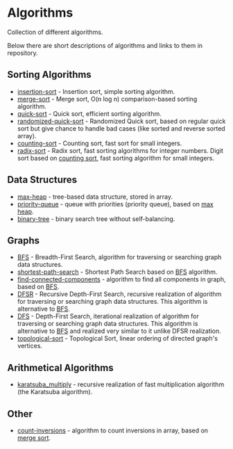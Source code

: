 # Algorithms
Collection of different algorithms.

Below there are short descriptions of algorithms and links to them in repository.

## Sorting Algorithms
* [insertion-sort](https://github.com/TheStigger/algorithms/blob/master/sorting-algorithms/insertion-sort.py) - 
Insertion sort, simple sorting algorithm.
* [merge-sort](https://github.com/TheStigger/algorithms/blob/master/sorting-algorithms/merge-sort.py) - 
Merge sort, O(n log n) comparison-based sorting algorithm.
* [quick-sort](https://github.com/TheStigger/algorithms/blob/master/sorting-algorithms/quick-sort.py) - 
Quick sort, efficient sorting algorithm.
* [randomized-quick-sort](https://github.com/TheStigger/algorithms/blob/master/sorting-algorithms/randomized-quick-sort.py) - 
Randomized Quick sort, based on regular quick sort but give chance to handle bad cases (like sorted and reverse sorted array).
* [counting-sort](https://github.com/TheStigger/algorithms/blob/master/sorting-algorithms/counting-sort.py) - 
Counting sort, fast sort for small integers.
* [radix-sort](https://github.com/TheStigger/algorithms/blob/master/sorting-algorithms/radix-sort.py) - 
Radix sort, fast sorting algorithms for integer numbers. Digit sort based on 
[counting sort](https://github.com/TheStigger/algorithms/blob/master/sorting-algorithms/counting-sort.py), fast sorting algorithm for small integers.

## Data Structures
* [max-heap](https://github.com/TheStigger/algorithms/blob/master/data-structures/max-heap.py) - 
tree-based data structure, stored in array.
* [priority-queue](https://github.com/TheStigger/algorithms/blob/master/data-structures/priority-queue.py) - 
queue with priorities (priority queue), based on [max heap](https://github.com/TheStigger/algorithms/blob/master/data-structures/priority-queue.py).
* [binary-tree](https://github.com/TheStigger/algorithms/blob/master/data-structures/binary-tree.py) - 
binary search tree without self-balancing.

## Graphs
* [BFS](https://github.com/TheStigger/algorithms/blob/master/graphs/bfs.py) - 
Breadth-First Search, algorithm for traversing or searching graph data structures.
* [shortest-path-search](https://github.com/TheStigger/algorithms/blob/master/graphs/shortest-path-search.py) - 
Shortest Path Search based on [BFS](https://github.com/TheStigger/algorithms/blob/master/graphs/bfs.py) 
algorithm.
* [find-connected-components](https://github.com/TheStigger/algorithms/blob/master/graphs/find-connected-components.py) - 
algorithm to find all components in graph, based on [BFS](https://github.com/TheStigger/algorithms/blob/master/graphs/bfs.py).
* [DFSR](https://github.com/TheStigger/algorithms/blob/master/graphs/dfsr.py) - 
Recursive Depth-First Search, recursive realization of algorithm for traversing 
or searching graph data structures. This algorithm is alternative to 
[BFS](https://github.com/TheStigger/algorithms/blob/master/graphs/bfs.py).
* [DFS](https://github.com/TheStigger/algorithms/blob/master/graphs/dfs.py) - 
Depth-First Search, iterational realization of algorithm for traversing 
or searching graph data structures. This algorithm is alternative to 
[BFS](https://github.com/TheStigger/algorithms/blob/master/graphs/bfs.py) and 
realized very similar to it unlike DFSR realization.
* [topological-sort](https://github.com/TheStigger/algorithms/blob/master/graphs/topological-sort.py) - 
Topological Sort, linear ordering of directed graph's vertices.

## Arithmetical Algorithms
* [karatsuba_multiply](https://github.com/TheStigger/algorithms/blob/master/arithmetical-algorithms/karatsuba_multiply.py) - 
recursive realization of fast multiplication algorithm (the Karatsuba algorithm).

## Other
* [count-inversions](https://github.com/TheStigger/algorithms/blob/master/other/count-inversions.py) - 
algorithm to count inversions in array, based on 
[merge sort](https://github.com/TheStigger/algorithms/blob/master/merge-sort.py).